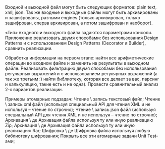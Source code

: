 Входной и выходной файл могут быть следующих форматов: plain text, xml, json. Так же входные и выходные файлы могут быть архивированы и зашифрованы, разными engines (только архивирован, только зашифрован, сперва архивирован, а потом зашифрован и наоборот).
 
«Тип» входного и выходного файла задаются параметрами консоли.
Приложение реализовать двумя способами: без использования Design Patterns и c использованием Design Patterns (Decorator и Builder), сравнить реализации.
 
Обработка информации на первом этапе: найти все арифметические операции во входном файле и заменить на результаты в выходном файле.
Реализовать фильтрацию двумя способами без использования регулярных выражений и с использованием регулярных выражений (а так же третьим :) найти библиотеку, которая все делает за вас, парсинг и калькуляцию, такие есть и не одна). Провести сравнительный анализ 2-х вариантов реализации.
 
Примеры атомарных подзадач:
Чтение \ запись текстовый файл;
Чтение \ запись xml файл (используя специальный API для чтения XML и не используя – чтение по строчно);
Чтение \ запись json файл (используя специальный API для чтения XML и не используя – чтение по строчно);
Архивация \ де Архивация файла используя ту или иную реализацию Zip;
Архивация \ де Архивация файла используя ту или иную реализацию Rar;
Шифровка \ де Шифровка файла используя любую библиотеку шифрования;
Покрыть все эти атомарные задачи Unit Test-ами;
